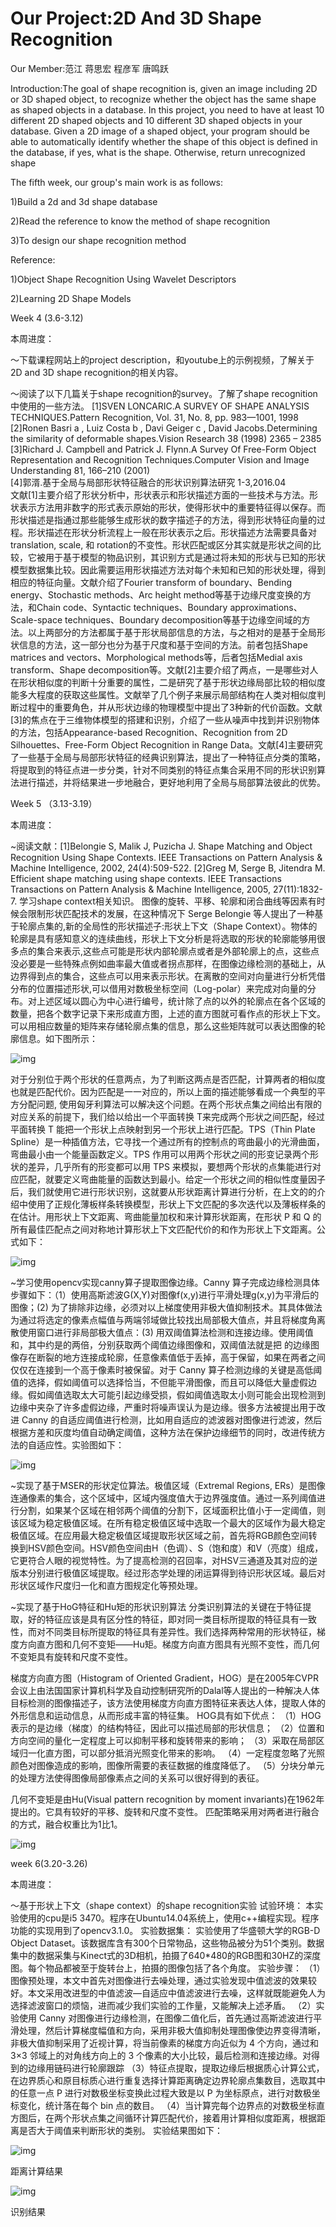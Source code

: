 # Our Project:2D And 3D Shape Recognition

Our Member:范江 蒋思宏 程彦军 唐鸣跃

Introduction:The goal of shape recognition is, given an image including 2D or 3D shaped object, to recognize whether the object has the same shape as shaped objects in a database. In this project, you need to have at least 10 different 2D shaped objects and 10 different 3D shaped objects in your database. Given a 2D image of a shaped object, your program should be able to automatically identify whether the shape of this object is defined in the database, if yes, what is the shape. Otherwise, return unrecognized shape

The fifth week, our group's main work is as follows:

1)Build a 2d and 3d shape database

2)Read the reference to know the method of shape recognition 

3)To design our shape recognition method


Reference:

1)Object Shape Recognition Using Wavelet Descriptors

2)Learning 2D Shape Models

Week 4 (3.6-3.12)

本周进度：

～下载课程网站上的project description，和youtube上的示例视频，了解关于2D and 3D shape recognition的相关内容。

～阅读了以下几篇关于shape recognition的survey。了解了shape recognition中使用的一些方法。
    [1]SVEN LONCARIC.A SURVEY OF SHAPE ANALYSIS TECHNIQUES.Pattern Recognition, Vol. 31, No. 8, pp. 983—1001, 1998    
    [2]Ronen Basri a , Luiz Costa b , Davi Geiger c , David Jacobs.Determining the similarity of deformable shapes.Vision Research 38 (1998) 2365 – 2385    
    [3]Richard J. Campbell and Patrick J. Flynn.A Survey Of Free-Form Object Representation and Recognition Techniques.Computer Vision and Image Understanding 81, 166–210 (2001)  
    [4]郭湑.基于全局与局部形状特征融合的形状识别算法研究 1-3,2016.04   
    文献[1]主要介绍了形状分析中，形状表示和形状描述方面的一些技术与方法。形状表示方法用非数字的形式表示原始的形状，使得形状中的重要特征得以保存。而形状描述是指通过那些能够生成形状的数字描述子的方法，得到形状特征向量的过程。形状描述在形状分析流程上一般在形状表示之后。形状描述方法需要具备对 translation, scale, 和 rotation的不变性。形状匹配或区分其实就是形状之间的比较，它被用于基于模型的物品识别，其识别方式是通过将未知的形状与已知的形状模型数据集比较。因此需要运用形状描述方法对每个未知和已知的形状处理，得到相应的特征向量。文献介绍了Fourier transform of boundary、Bending energy、Stochastic methods、Arc height method等基于边缘尺度变换的方法，和Chain code、Syntactic techniques、Boundary approximations、Scale-space techniques、Boundary decomposition等基于边缘空间域的方法。以上两部分的方法都属于基于形状局部信息的方法，与之相对的是基于全局形状信息的方法，这一部分也分为基于尺度和基于空间的方法。前者包括Shape matrices and vectors、Morphological methods等，后者包括Medial axis transform、Shape decomposition等。文献[2]主要介绍了两点，一是哪些对人在形状相似度的判断十分重要的属性，二是研究了基于形状边缘局部比较的相似度能多大程度的获取这些属性。文献举了几个例子来展示局部结构在人类对相似度判断过程中的重要角色，并从形状边缘的物理模型中提出了3种新的代价函数。文献[3]的焦点在于三维物体模型的搭建和识别，介绍了一些从噪声中找到并识别物体的方法，包括Appearance-based Recognition、Recognition from 2D Silhouettes、Free-Form Object Recognition in Range Data。文献[4]主要研究了一些基于全局与局部形状特征的经典识别算法，提出了一种特征点分类的策略，将提取到的特征点进一步分类，针对不同类别的特征点集合采用不同的形状识别算法进行描述，并将结果进一步地融合，更好地利用了全局与局部算法彼此的优势。
 


Week 5 （3.13-3.19）

本周进度：

~阅读文献：[1]Belongie S, Malik J, Puzicha J. Shape Matching and Object Recognition Using Shape Contexts. IEEE Transactions on Pattern Analysis &  Machine Intelligence, 2002, 24(4):509-522.
         [2]Greg M, Serge B, Jitendra M. Efficient shape matching using shape contexts. IEEE Transactions Transactions on Pattern Analysis & Machine Intelligence, 2005, 27(11):1832-7.
学习shape context相关知识。
    图像的旋转、平移、轮廓和闭合曲线等因素有时候会限制形状匹配技术的发展，在这种情况下 Serge Belongie 等人提出了一种基于轮廓点集的,新的全局性的形状描述子:形状上下文（Shape Context）。物体的轮廓是具有感知意义的连续曲线，形状上下文分析是将选取的形状的轮廓能够用很多点的集合来表示,这些点可能是形状内部轮廓点或者是外部轮廓上的点，这些点没必要是一些特殊点例如曲率最大值或者拐点那样，在图像边缘检测的基础上，从边界得到点的集合，这些点可以用来表示形状。在离散的空间对向量进行分析凭借分布的位置描述形状,可以借用对数极坐标空间（Log-polar）来完成对向量的分布。对上述区域以圆心为中心进行编号，统计除了点的以外的轮廓点在各个区域的数量，把各个数字记录下来形成直方图，上述的直方图就可看作点的形状上下文。可以用相应数量的矩阵来存储轮廓点集的信息，那么这些矩阵就可以表达图像的轮廓信息。如下图所示：

![img](http://wx3.sinaimg.cn/mw1024/bfa72ceely1feps8klz07j20ia06c3zz.jpg)
    
对于分别位于两个形状的任意两点，为了判断这两点是否匹配，计算两者的相似度也就是匹配代价。因为匹配是一一对应的，所以上面的描述能够看成一个典型的平方分配问题, 使用匈牙利算法可以解决这个问题。在两个形状点集之间给出有限的对应关系的前提下，我们给以给出一个平面转换 T来完成两个形状之间匹配，经过平面转换 T 能把一个形状上点映射到另一个形状上进行匹配。TPS（Thin Plate Spline）是一种插值方法，它寻找一个通过所有的控制点的弯曲最小的光滑曲面，弯曲最小由一个能量函数定义。TPS 作用可以用两个形状之间的形变记录两个形状的差异，几乎所有的形变都可以用 TPS 来模拟，要想两个形状的点集能进行对应匹配，就要定义弯曲能量的函数达到最小。给定一个形状之间的相似性度量因子后，我们就使用它进行形状识别，这就要从形状距离计算进行分析，在上文的的介绍中使用了正规化薄板样条转换模型，形状上下文匹配的多次迭代以及薄板样条的在估计。用形状上下文距离、弯曲能量加权和来计算形状距离，在形状 P 和 Q 的所有最佳匹配点之间对称地计算形状上下文匹配代价的和作为形状上下文距离。公式如下：

![img](http://wx2.sinaimg.cn/mw1024/bfa72ceely1fepsmqolw2j20ey029dfq.jpg)

~学习使用opencv实现canny算子提取图像边缘。Canny 算子完成边缘检测具体步骤如下：（1）使用高斯滤波G(X,Y)对图像f(x,y)进行平滑处理g(x,y)为平滑后的图像；(2) 为了排除非边缘，必须对以上梯度使用非极大值抑制技术。其具体做法为通过将选定的像素点幅值与两端邻域做比较找出局部极大值点，并且将梯度角离散使用窗口进行非局部极大值点：(3) 用双阈值算法检测和连接边缘。使用阈值和，其中约是的两倍，分别获取两个阈值边缘图像和，双阈值法就是把 的边缘图像存在断裂的地方连接成轮廓，任意像素值低于丢掉，高于保留，如果在两者之间仅仅在连接到一个高于像素时被保留。对于 Canny 算子检测边缘的关键是高低阈值的选择，假如阈值可以选择恰当，不但能平滑图像，而且可以降低大量虚假边缘。假如阈值选取太大可能引起边缘受损，假如阈值选取太小则可能会出现检测到边缘中夹杂了许多虚假边缘，严重时将噪声误认为是边缘。很多方法被提出用于改进 Canny 的自适应阈值进行检测，比如用自适应的滤波器对图像进行滤波，然后根据方差和灰度均值自动确定阈值，这种方法在保护边缘细节的同时，改进传统方法的自适应性。实验图如下：

![img](http://wx1.sinaimg.cn/mw1024/bfa72ceely1fepsrbg91fj20h2094jv0.jpg)

~实现了基于MSER的形状定位算法。极值区域（Extremal Regions, ERs）是图像连通像素的集合，这个区域中，区域内强度值大于边界强度值。通过一系列阈值进行分割，如果某个区域在相邻两个阈值的分割下，区域面积比值小于一定阈值，则该区域为稳定极值区域。在所有稳定极值区域中选取一个最大的区域作为最大稳定极值区域。在应用最大稳定极值区域提取形状区域之前，首先将RGB颜色空间转换到HSV颜色空间。HSV颜色空间由H（色调）、S（饱和度）和V（亮度）组成，它更符合人眼的视觉特性。为了提高检测的召回率，对HSV三通道及其对应的逆版本分别进行极值区域提取。经过形态学处理的闭运算得到待识形状区域。最后对形状区域作尺度归一化和直方图规定化等预处理。

~实现了基于HoG特征和Hu矩的形状识别算法
分类识别算法的关键在于特征提取，好的特征应该是具有区分性的特征，即对同一类目标所提取的特征具有一致性，而对不同类目标所提取的特征具有差异性。我们选择两种常用的形状特征，梯度方向直方图和几何不变矩——Hu矩。梯度方向直方图具有光照不变性，而几何不变矩具有旋转和尺度不变性。

梯度方向直方图（Histogram of Oriented Gradient，HOG）是在2005年CVPR会议上由法国国家计算机科学及自动控制研究所的Dalal等人提出的一种解决人体目标检测的图像描述子，该方法使用梯度方向直方图特征来表达人体，提取人体的外形信息和运动信息，从而形成丰富的特征集。
HOG具有如下优点：
（1）HOG表示的是边缘（梯度）的结构特征，因此可以描述局部的形状信息；
（2）位置和方向空间的量化一定程度上可以抑制平移和旋转带来的影响；
（3）采取在局部区域归一化直方图，可以部分抵消光照变化带来的影响。
（4）一定程度忽略了光照颜色对图像造成的影响，图像所需要的表征数据的维度降低了。
（5）分块分单元的处理方法使得图像局部像素点之间的关系可以很好得到的表征。

几何不变矩是由Hu(Visual pattern recognition by moment invariants)在1962年提出的。它具有较好的平移、旋转和尺度不变性。
匹配策略采用对两者进行融合的方式，融合权重比为1比1。

![img](https://github.com/LaoBWC/LaoBWC/blob/master/1.png)

week 6(3.20-3.26)

本周进度：

～基于形状上下文（shape context）的shape recognition实验
试验环境：
本实验使用的cpu是i5 3470。程序在Ubuntu14.04系统上，使用c++编程实现。程序功能的实现用到了opencv3.1.0。
实验数据集：
实验使用了华盛顿大学的RGB-D Object Dataset。该数据库含有300个日常物品，这些物品被分为51个类别。数据集中的数据采集与Kinect式的3D相机，拍摄了640*480的RGB图和30HZ的深度图。每个物品都被至于旋转台上，拍摄的图像包括了各个角度。
实验步骤：
（1）图像预处理，本文中首先对图像进行去噪处理，通过实验发现中值滤波的效果较好。本文采用改进型的中值滤波—自适应中值滤波进行去噪，这样就既能避免人为选择滤波窗口的烦恼，进而减少我们实验的工作量，又能解决上述矛盾。
（2）实验使用 Canny 对图像进行边缘检测，在图像二值化后，首先通过高斯滤波进行平滑处理，然后计算梯度幅值和方向，采用非极大值抑制处理图像使边界变得清晰，非极大值抑制采用了近视计算，将当前像素的梯度方向近似为 4 个方向，通过和3×3 邻域上的对角线方向上的 3 个像素的大小比较，最后检测和连接边缘。对得到的边缘用链码进行轮廓跟踪
（3）特征点提取，提取边缘后根据质心计算公式，在边界质心和原目标质心进行重复选择计算距离确定边界轮廓点集数目，选取其中的任意一点 P 进行对数极坐标变换此过程大致是以 P 为坐标原点，进行对数极坐标变化，统计落在每个 bin 点的数目。
（4）当计算完每个边界点的对数极坐标直方图后，在两个形状点集之间循环计算匹配代价，接着用计算相似度距离，根据距离是否大于阈值来判断形状的类别。
实验结果图如下：

![img](http://wx1.sinaimg.cn/mw1024/bfa72ceely1fept5t25h1j20pw04vmyh.jpg)

距离计算结果

![img](http://wx2.sinaimg.cn/mw1024/bfa72ceely1fept5yzl1zj20i606nmxq.jpg)

识别结果

